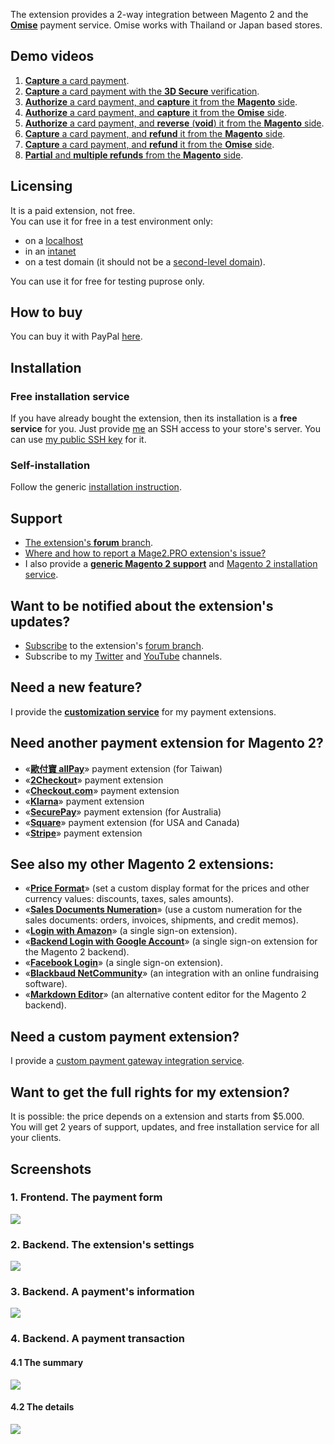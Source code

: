 The extension provides a 2-way integration between Magento 2 and the **[Omise](https://www.omise.co/)** payment service.
Omise works with Thailand or Japan based stores.

## Demo videos

1. [**Capture** a card payment](https://mage2.pro/t/topic/2483).
2. [**Capture** a card payment with the **3D Secure** verification](https://mage2.pro/t/topic/2482).
3. [**Authorize** a card payment, and **capture** it from the **Magento** side](https://mage2.pro/t/topic/2481).
4. [**Authorize** a card payment, and **capture** it from the **Omise** side](https://mage2.pro/t/topic/2485).
5. [**Authorize** a card payment, and **reverse** (**void**) it from the **Magento** side](https://mage2.pro/t/topic/2486).
6. [**Capture** a card payment, and **refund** it from the **Magento** side](https://mage2.pro/t/topic/2489).
7. [**Capture** a card payment, and **refund** it from the **Omise** side](https://mage2.pro/t/topic/2491).
8. [**Partial** and **multiple refunds** from the **Magento** side](https://mage2.pro/t/topic/2503).

## Licensing
It is a paid extension, not free.  
You can use it for free in a test environment only: 
- on a [localhost](https://en.wikipedia.org/wiki/Localhost)
- in an [intanet](https://en.wikipedia.org/wiki/Intranet)
- on a test domain (it should not be a [second-level domain](https://en.wikipedia.org/wiki/Second-level_domain)).

You can use it for free for testing puprose only.

## How to buy

You can buy it with PayPal [here](https://mage2.pro/t/2129).

## Installation
### Free installation service
If you have already bought the extension, then its installation is a **free service** for you. Just provide [me](https://mage2.pro/users/dmitry_fedyuk) an SSH access to your store's server. You can use [my public SSH key](https://mage2.pro/t/2092) for it.

### Self-installation 
Follow the generic [installation instruction](https://mage2.pro/t/263). 

## Support
- [The extension's **forum** branch](https://mage2.pro/c/extensions/omise).
- [Where and how to report a Mage2.PRO extension's issue?](https://mage2.pro/t/2034)
- I also provide a **[generic Magento 2 support](https://mage2.pro/t/topic/755)** and [Magento 2 installation service](https://mage2.pro/t/748).

## Want to be notified about the extension's updates?
- [Subscribe](https://mage2.pro/t/topic/2540) to the extension's [forum branch](https://mage2.pro/c/extensions/omise).
- Subscribe to my [Twitter](https://twitter.com/mage2_pro) and [YouTube](https://www.youtube.com/channel/UCvlDAZuj01_b92pzRi69LeQ) channels.

## Need a new feature?
I provide the [**customization service**](https://mage2.pro/t/2020) for my payment extensions.

## Need another payment extension for Magento 2?

- «[**歐付寶 allPay**](https://mage2.pro/c/extensions/allpay)» payment extension (for Taiwan)
- «[**2Checkout**](https://mage2.pro/c/extensions/2checkout)» payment extension
- «[**Checkout.com**](https://mage2.pro/c/extensions/checkout-com)» payment extension
- «[**Klarna**](https://mage2.pro/c/extensions/klarna)» payment extension
- «[**SecurePay**](https://mage2.pro/c/extensions/securepay)» payment extension (for Australia)
- «[**Square**](https://mage2.pro/c/extensions/square)» payment extension (for USA and Canada)
- «[**Stripe**](https://mage2.pro/c/extensions/stripe)» payment extension

## See also my other Magento 2 extensions:

- «[**Price Format**](https://mage2.pro/c/extensions/price-format)» (set a custom display format for the prices and other currency values: discounts, taxes, sales amounts).
- «[**Sales Documents Numeration**](https://mage2.pro/t/512)» (use a custom numeration for the sales documents: orders, invoices, shipments, and credit memos).
- «[**Login with Amazon**](https://mage2.pro/c/extensions/amazon-login)» (a single sign-on extension). 
- «[**Backend Login with Google Account**](https://mage2.pro/t/46)» (a single sign-on extension for the Magento 2 backend). 
- «[**Facebook Login**](https://mage2.pro/c/extensions/facebook-login)» (a single sign-on extension).
- «[**Blackbaud NetCommunity**](https://mage2.pro/c/extensions/blackbaud-netcommunity)» (an  integration with an online fundraising software).  
- «[**Markdown Editor**](https://mage2.pro/t/160)» (an alternative content editor for the Magento 2 backend).

## Need a custom payment extension?
I provide a [custom payment gateway integration service](https://mage2.pro/t/917).

## Want to get the full rights for my extension?
It is possible: the price depends on a extension and starts from $5.000.  
You will get 2 years of support, updates, and free installation service for all your clients.

## Screenshots
### 1. Frontend. The payment form
![](https://mage2.pro/uploads/default/original/2X/e/ee9e2bc40bc556d6a5457893e9e36ded98303e54.png)
### 2. Backend. The extension's settings
![](https://mage2.pro/uploads/default/original/2X/3/364cc9b8fa52666b4be1f82e0b69706b80904858.png)
### 3. Backend. A payment's information
![](https://mage2.pro/uploads/default/original/2X/3/31f63502e3ace8ef8e8adab1851caad26b5702f4.png)
### 4. Backend. A payment transaction
#### 4.1 The summary
![](https://mage2.pro/uploads/default/original/2X/a/a41f7cac7e91d74f45db17eb9b860fa79382460d.png)
#### 4.2 The details
![](https://mage2.pro/uploads/default/original/2X/2/2af79001b499b568d4a8785a91500a1fabc32290.png)
